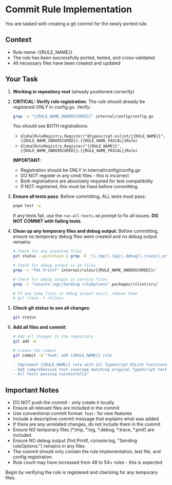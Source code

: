 # Commit Rule Implementation

You are tasked with creating a git commit for the newly ported rule.

## Context
- Rule name: {{RULE_NAME}}
- The rule has been successfully ported, tested, and cross-validated
- All necessary files have been created and updated

## Your Task

1. **Working in repository root** (already positioned correctly)

2. **CRITICAL: Verify rule registration**:
   The rule should already be registered ONLY in config.go. Verify:

   ```bash
   grep -n "{{RULE_NAME_UNDERSCORED}}" internal/config/config.go
   ```

   You should see BOTH registrations:
   - `GlobalRuleRegistry.Register("@typescript-eslint/{{RULE_NAME}}", {{RULE_NAME_UNDERSCORED}}.{{RULE_NAME_PASCAL}}Rule)`
   - `GlobalRuleRegistry.Register("{{RULE_NAME}}", {{RULE_NAME_UNDERSCORED}}.{{RULE_NAME_PASCAL}}Rule)`

   **IMPORTANT**: 
   - Registration should be ONLY in internal/config/config.go
   - DO NOT register in any cmd/ files - this is incorrect
   - Both registrations are absolutely required for test compatibility
   - If NOT registered, this must be fixed before committing.

3. **Ensure all tests pass**:
   Before committing, ALL tests must pass:
   ```bash
   pnpm test -w
   ```
   
   If any tests fail, use the `run-all-tests.md` prompt to fix all issues.
   **DO NOT COMMIT with failing tests.**

4. **Clean up any temporary files and debug output**:
   Before committing, ensure no temporary debug files were created and no debug output remains:
   ```bash
   # Check for any unwanted files
   git status --porcelain | grep -E '(\.tmp|\.log|\.debug|\.trace|\.prof)$'
   
   # Check for debug output in Go files
   grep -r "fmt.Printf" internal/rules/{{RULE_NAME_UNDERSCORED}}/
   
   # Check for debug output in service files
   grep -r "console.log\|Sending ruleOptions" packages/rslint/src/
   
   # If any temp files or debug output exist, remove them
   # git clean -f <files>
   ```

5. **Check git status to see all changes**:
   ```bash
   git status
   ```

6. **Add all files and commit**:
   ```bash
   # Add all changes in the repository
   git add -A
   
   # Create the commit
   git commit -m "feat: add {{RULE_NAME}} rule

   - Implement {{RULE_NAME}} rule with all TypeScript ESLint functionality
   - Add comprehensive test coverage matching original TypeScript tests
   - All tests passing successfully"
   ```

## Important Notes
- DO NOT push the commit - only create it locally
- Ensure all relevant files are included in the commit
- Use conventional commit format: `feat:` for new features
- Include a descriptive commit message that explains what was added
- If there are any unrelated changes, do not include them in the commit
- Ensure NO temporary files (*.tmp, *.log, *.debug, *.trace, *.prof) are included
- Ensure NO debug output (fmt.Printf, console.log, "Sending ruleOptions:") remains in any files
- The commit should only contain the rule implementation, test file, and config registration
- Rule count may have increased from 48 to 54+ rules - this is expected

Begin by verifying the rule is registered and checking for any temporary files.